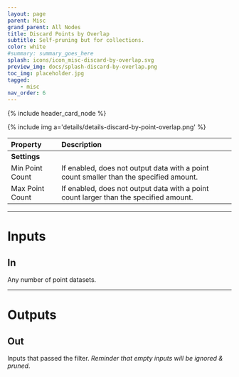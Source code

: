 ```yaml
---
layout: page
parent: Misc
grand_parent: All Nodes
title: Discard Points by Overlap
subtitle: Self-pruning but for collections.
color: white
#summary: summary_goes_here
splash: icons/icon_misc-discard-by-overlap.svg
preview_img: docs/splash-discard-by-overlap.png
toc_img: placeholder.jpg
tagged: 
    - misc
nav_order: 6
---
```


{% include header_card_node %}

{% include img a='details/details-discard-by-point-overlap.png' %} 

| Property       | Description          |
|:-------------|:------------------|
|**Settings**||
| Min Point Count      | If enabled, does not output data with a point count smaller than the specified amount.  |
| Max Point Count      | If enabled, does not output data with a point count larger than the specified amount. |

---
# Inputs
## In
Any number of point datasets.

---
# Outputs
## Out
Inputs that passed the filter.
*Reminder that empty inputs will be ignored & pruned*.